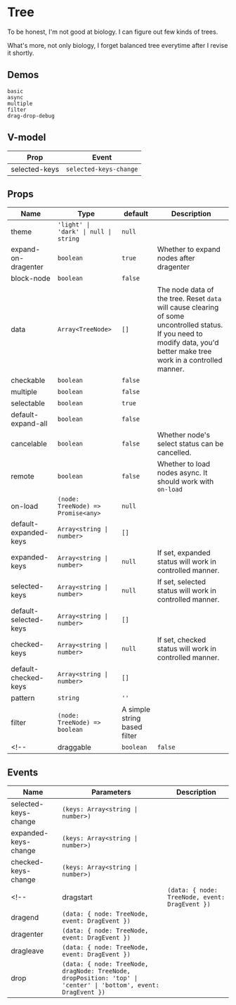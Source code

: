 # Tree
To be honest, I'm not good at biology. I can figure out few kinds of trees.

What's more, not only biology, I forget balanced tree everytime after I revise it shortly.


## Demos
```demo
basic
async
multiple
filter
drag-drop-debug
```
## V-model
|Prop|Event|
|-|-|
|selected-keys|`selected-keys-change`|

## Props
|Name|Type|default|Description|
|-|-|-|-|
|theme|`'light' \| 'dark' \| null \| string`|`null`||
|expand-on-dragenter|`boolean`|`true`|Whether to expand nodes after dragenter|
|block-node|`boolean`|`false`||
|data|`Array<TreeNode>`|`[]`|The node data of the tree. Reset `data` will cause clearing of some uncontrolled status. If you need to modify data, you'd better make tree work in a controlled manner.|
|checkable|`boolean`|`false`||
|multiple|`boolean`|`false`||
|selectable|`boolean`|`true`||
|default-expand-all|`boolean`|`false`||
|cancelable|`boolean`|`false`|Whether node's select status can be cancelled.|
|remote|`boolean`|`false`|Whether to load nodes async. It should work with `on-load`
|on-load|`(node: TreeNode) => Promise<any>`|`null`||
|default-expanded-keys|`Array<string \| number>`|`[]`||
|expanded-keys|`Array<string \| number>`|`null`|If set, expanded status will work in controlled manner.|
|selected-keys|`Array<string \| number>`|`null`|If set, selected status will work in controlled manner.|
|default-selected-keys|`Array<string \| number>`|`[]`||
|checked-keys|`Array<string \| number>`|`null`|If set, checked status will work in controlled manner.|
|default-checked-keys|`Array<string \| number>`|`[]`||
|pattern|`string`|`''`||
|filter|`(node: TreeNode) => boolean`|A simple string based filter||
<!-- |draggable|`boolean`|`false`|| -->

## Events
|Name|Parameters|Description|
|-|-|-|
|selected-keys-change|`(keys: Array<string \| number>)`||
|expanded-keys-change|`(keys: Array<string \| number>)`||
|checked-keys-change|`(keys: Array<string \| number>)`||
<!-- |dragstart|`(data: { node: TreeNode, event: DragEvent })`||
|dragend|`(data: { node: TreeNode, event: DragEvent })`||
|dragenter|`(data: { node: TreeNode, event: DragEvent })`||
|dragleave|`(data: { node: TreeNode, event: DragEvent })`||
|drop|`(data: { node: TreeNode, dragNode: TreeNode, dropPosition: 'top' \| 'center' \| 'bottom', event: DragEvent })`|| -->